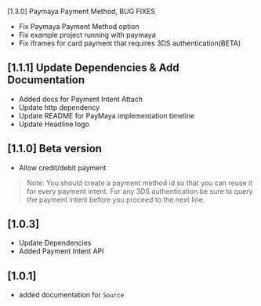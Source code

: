 [1.3.0] Paymaya Payment Method, BUG FIXES
- Fix Paymaya Payment Method option
- Fix example project running with paymaya
- Fix iframes for card payment that requires 3DS authentication(BETA)
## [1.1.1] Update Dependencies & Add Documentation
- Added docs for Payment Intent Attach
- Update http dependency
- Update README for PayMaya implementation timeline
- Update Headline logo
## [1.1.0] Beta version
- Allow credit/debit payment
> Note: You should create a payment method id so that you can reuse it for every payment intent.
> For any 3DS authentication be sure to query the payment intent before you proceed to the next line.
## [1.0.3]
- Update Dependencies
- Added Payment Intent API


## [1.0.1]
- added documentation for `Source`
